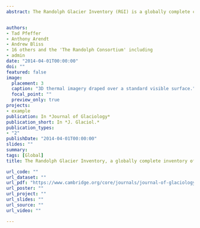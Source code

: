 ```yaml
---
abstract: The Randolph Glacier Inventory (RGI) is a globally complete collection of digital outlines of glaciers, excluding the ice sheets, developed to meet the needs of the Fifth Assessment of the Intergovernmental Panel on Climate Change for estimates of past and future mass balance. The RGI was created with limited resources in a short period. Priority was given to completeness of coverage, but a limited, uniform set of attributes is attached to each of the ~198 000 glaciers in its latest version, 3.2. Satellite imagery from 1999–2010 provided most of the outlines. Their total extent is estimated as 726 800 ± 34 000 km2. The uncertainty, about ±5%, is derived from careful single-glacier and basin-scale uncertainty estimates and comparisons with inventories that were not sources for the RGI. The main contributors to uncertainty are probably misinterpretation of seasonal snow cover and debris cover. These errors appear not to be normally distributed, and quantifying them reliably is an unsolved problem. Combined with digital elevation models, the RGI glacier outlines yield hypsometries that can be combined with atmospheric data or model outputs for analysis of the impacts of climatic change on glaciers. The RGI has already proved its value in the generation of significantly improved aggregate estimates of glacier mass changes and total volume, and thus actual and potential contributions to sea-level rise.


authors:
- Tad Pfeffer
- Anthony Arendt
- Andrew Bliss
- 16 others and the 'The Randolph Consortium' including
- admin
date: "2014-04-01T00:00:00"
doi: ""
featured: false
image:
  placement: 3
  caption: "3D thermal imagery draped over a standard visible surface."
  focal_point: ""
  preview_only: true
projects:
- example
publication: In *Journal of Glaciology*
publication_short: In *J. Glaciol.*
publication_types:
- "2"
publishDate: "2014-04-01T00:00:00"
slides: ""
summary: 
tags: [Global]
title: The Randolph Glacier Inventory, a globally complete inventory of glaciers

url_code: ""
url_dataset: ""
url_pdf: "https://www.cambridge.org/core/journals/journal-of-glaciology/article/randolph-glacier-inventory-a-globally-complete-inventory-of-glaciers/730D4CC76E0E3EC1832FA3F4D90691CE"
url_poster: ""
url_project: ""
url_slides: ""
url_source: ""
url_video: ""

---
```



